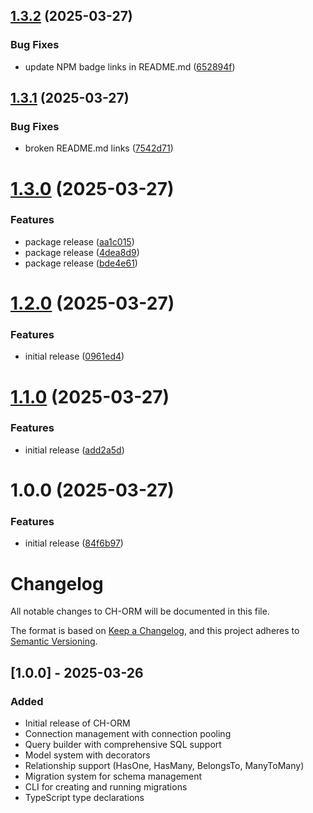 ## [1.3.2](https://github.com/iarayan/ch-orm/compare/v1.3.1...v1.3.2) (2025-03-27)


### Bug Fixes

* update NPM badge links in README.md ([652894f](https://github.com/iarayan/ch-orm/commit/652894f4d4e0c5b5d2e60cef53dd1b1966272a68))

## [1.3.1](https://github.com/iarayan/ch-orm/compare/v1.3.0...v1.3.1) (2025-03-27)


### Bug Fixes

* broken README.md links ([7542d71](https://github.com/iarayan/ch-orm/commit/7542d7120437df6689059ebc122e55c6a482f6a0))

# [1.3.0](https://github.com/iarayan/ch-orm/compare/v1.2.0...v1.3.0) (2025-03-27)


### Features

* package release ([aa1c015](https://github.com/iarayan/ch-orm/commit/aa1c015b6b368f551f96a780c45fc86d52dbc44d))
* package release ([4dea8d9](https://github.com/iarayan/ch-orm/commit/4dea8d9d0a89449a78cb9c10d49d5df8f8a21309))
* package release ([bde4e61](https://github.com/iarayan/ch-orm/commit/bde4e61aeeca819b340f1ff8b83fa78eb5012047))

# [1.2.0](https://github.com/iarayan/ch-orm/compare/v1.1.0...v1.2.0) (2025-03-27)


### Features

* initial release ([0961ed4](https://github.com/iarayan/ch-orm/commit/0961ed4c887fa1bfc2f5c5d829978670ba817f79))

# [1.1.0](https://github.com/iarayan/ch-orm/compare/v1.0.0...v1.1.0) (2025-03-27)


### Features

* initial release ([add2a5d](https://github.com/iarayan/ch-orm/commit/add2a5d7f3836f8f6e1efeeed27a988edf3c3b58))

# 1.0.0 (2025-03-27)


### Features

* initial release ([84f6b97](https://github.com/iarayan/ch-orm/commit/84f6b9768be61951d6d20ad0d1bf30632a5433cf))

# Changelog

All notable changes to CH-ORM will be documented in this file.

The format is based on [Keep a Changelog](https://keepachangelog.com/en/1.0.0/),
and this project adheres to [Semantic Versioning](https://semver.org/spec/v2.0.0.html).

## [1.0.0] - 2025-03-26

### Added
- Initial release of CH-ORM
- Connection management with connection pooling
- Query builder with comprehensive SQL support
- Model system with decorators
- Relationship support (HasOne, HasMany, BelongsTo, ManyToMany)
- Migration system for schema management
- CLI for creating and running migrations
- TypeScript type declarations
